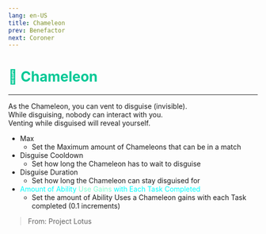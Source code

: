 ```yaml
---
lang: en-US
title: Chameleon
prev: Benefactor
next: Coroner
---
```


# <font color="#01c895">🦎 <b>Chameleon</b></font> <Badge text="Support" type="tip" vertical="middle"/>
---

As the Chameleon, you can vent to disguise (invisible).<br>
While disguising, nobody can interact with you.<br>
Venting while disguised will reveal yourself.
* Max
  * Set the Maximum amount of Chameleons that can be in a match
* Disguise Cooldown
  * Set how long the Chameleon has to wait to disguise
* Disguise Duration
  * Set how long the Chameleon can stay disguised for
* <font color=#00ffff>Amount of Ability</font> <font color=#7fffd2>Use Gains</font> <font color=#00ffff>with Each Task Completed</font>
  * Set the amount of Ability Uses a Chameleon gains with each Task completed (0.1 increments)

> From: Project Lotus